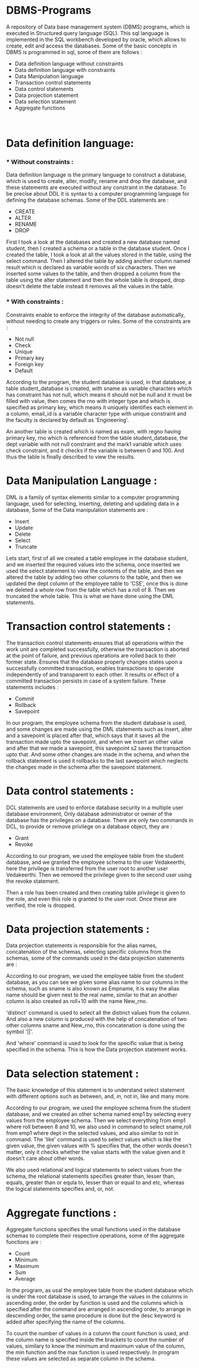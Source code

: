 # DBMS-Programs
A repository of Data base management system (DBMS) programs, which is executed in Structured query language (SQL). This sql language is implemented in the SQL workbench developed by oracle, which allows to create, edit and access the databases. Some of the basic concepts in DBMS is programmed in sql, some of them are follows : 

* Data definition language without constraints
* Data definition language with constraints 
* Data Manipulation language
* Transaction control statements
* Data control statements
* Data projection statement
* Data selection statement
* Aggregate functions
<br/>

# **Data definition language**:

### * Without constraints : 

Data definition language is the primary language to construct a database, which is used to create, alter, modify, rename and drop the database, and these statements are executed without any constraint in the database. To be precise about DDL it is syntax to a computer programming language for defining the database schemas. Some of the DDL statements are :

* CREATE
* ALTER
* RENAME
* DROP

First I took a look at the databases and created a new database named student, then I created a schema or a table in the database student. Once I created the table, I took a look at all the values stored in the table, using the select command. Then I altered the table by adding another column named result which is declared as variable words of six characters. Then we inserted some values to the table, and then dropped a column from the table using the alter statement and then the whole table is dropped, drop doesn't delete the table instead it removes all the values in the table.

### * With constraints : 

Constraints enable to enforce the integrity of the database automatically, without needing to create any triggers or rules. Some of the constraints are :

* Not null
* Check
* Unique
* Primary key
* Foreign key
* Default

According to the program, the student database is used, in that database, a table student_database is created, with sname as variable characters which has constraint has not null, which means it should not be null and it must be filled with value, then comes the rno with integer type and which is specified as primary key, which means it uniquely identifies each element in a column, email_id is a variable character type with unique constraint and the faculty is declared by default as 'Engineering'.

An another table is created which is named as exam, with regno having primary key, rno which is referenced from the table student_database, the dept variable with not null constraint and the mark1 variable which uses check constraint, and it checks if the variable is between 0 and 100. And thus the table is finally described to view the results.
<br/>

# **Data Manipulation Language :**

DML is a family of syntax elements similar to a computer programming language, used for selecting, inserting, deleting and updating data in a database, Some of the Data manipulation statements are :

* Insert
* Update
* Delete
* Select
* Truncate

Lets start, first of all we created a table employee in the database student, and we inserted the required values into the schema, once inserted we used the select statement to view the contents of the table, and then we altered the table by adding two other columns to the table, and then we updated the dept column of the employee table to 'CSE', once this is done we deleted a whole row from the table which has a roll of 8. Then we truncated the whole table. This is what we have done using the DML statements.
<br/>

# **Transaction control statements :**

The transaction control statements ensures that all operations within the work unit are completed successfully, otherwise the transaction is aborted at the point of failure, and previous operations are rolled back to their former state. Ensures that the database properly changes states upon a successfully committed transaction, enables transactions to operate independently of and transparent to each other. It results or effect of a committed transaction persists in case of a system failure. These statements includes : 

* Commit
* Rollback
* Savepoint

In our program, the employee schema from the student database is used, and some changes are made using the DML statements such as insert, alter and a savepoint is placed after that, which says that it saves all the transaction made upto the savepoint, and when we insert an other value and after that we made a savepoint, this savepoint s2 saves the transaction upto that. And some other changes are made in the schema, and when the rollback statement is used it rollbacks to the last savepoint which neglects the changes made in the schema after the savepoint statement.
<br/>

# **Data control statements :**

DCL statements are used to enforce database security in a multiple user database environment, Only database administrator or owner of the database has the privileges on a database. There are only two commands in DCL, to provide or remove privilege on a database object, they are :

* Grant
* Revoke

According to our program, we used the employee table from the student database, and we granted the employee schema to the user Vedakeerthi, here the privilege is transferred from the user root to another user Vedakeerthi. Then we removed the privilege given to the second user using the revoke statement. 

Then a role has been created and then creating table privilege is given to the role, and even this role is granted to the user root. Once these are verified, the role is dropped.

# **Data projection statements :**

Data projection statements is responsible for the alias names, concatenation of the schemas, selecting specific columns from the schemas, some of the commands used in the data projection statements are :

According to our program, we used the employee table from the student database, as you can see we given some alias name to our columns in the schema, such as sname is also known as Empname, it is easy the alias name should be given next to the real name, similar to that an another column is also created as roll+10 with the name New_rno. 

'distinct' command is used to select all the distinct values from the column. And also a new column is produced with the help of concatenation of two other columns sname and New_rno, this concatenation is done using the symbol '||'.

And 'where' command is used to look for the specific value that is being specified in the schema. This is how the Data projection statement works.

# **Data selection statement :**

The basic knowledge of this statement is to understand select statement with different options such as between, and, in, not in, like and many more.

According to our program, we used the employee schema from the student database, and we created an other schema named emp1 by selecting every values from the employee schema. Then we select everything from emp1 where roll between 8 and 10, we also used in command to select sname,roll from emp1 where dept in the selected values, and also similar to not in command. The 'like' command is used to select values which is like the given value, the given values with % specifies that, the other words doesn't matter, only it checks whether the value starts with the value given and it doesn't care about other words.

We also used relational and logical statements to select values from the schema, the relational statements specifies greater than, lesser than, equals, greater than or equla to, lesser than or equal to and etc, whereas the logical statements specifies and, or, not.

# **Aggregate functions :**

Aggregate functions specifies the small functions used in the database schemas to complete their respective operations, some of the aggregate functions are :

* Count
* Minimum
* Maximum
* Sum
* Average

In the program, as usal the employee table from the student database which is under the root database is used, to arrange the values in the columns in ascending order, the order by function is used and the columns which is specified after the command are arranged in ascending order, to arrange in descending order, the same procedure is done but the desc keyword is added after specifying the name of the columns.

To count the number of values in a column the count function is used, and the column name is specified inside the brackets to count the number of values, similary to know the minimum and maximum value of the column, the min function and the max function is used respectively. In program these values are selected as separate column in the schema.

